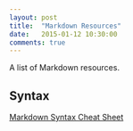 ```yaml
---
layout: post
title:  "Markdown Resources"
date:   2015-01-12 10:30:00
comments: true
---
```

 
A list of Markdown resources. 



## Syntax

[Markdown Syntax Cheat Sheet](http://stationinthemetro.com/wp-content/uploads/2013/04/Markdown_Cheat_Sheet_v1-1.pdf)

